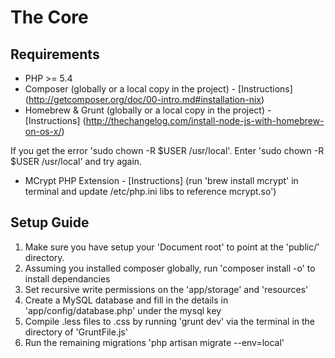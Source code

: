 # The Core

## Requirements
* PHP >= 5.4
* Composer (globally or a local copy in the project) - [Instructions] (http://getcomposer.org/doc/00-intro.md#installation-nix)
* Homebrew & Grunt (globally or a local copy in the project) - [Instructions] (http://thechangelog.com/install-node-js-with-homebrew-on-os-x/)

If you get the error 'sudo chown -R $USER /usr/local'.
Enter 'sudo chown -R $USER /usr/local' and try again.

* MCrypt PHP Extension - [Instructions] (run 'brew install mcrypt' in terminal and update /etc/php.ini libs to reference mcrypt.so')

## Setup Guide

1. Make sure you have setup your 'Document root' to point at the 'public/' directory.
2. Assuming you installed composer globally, run 'composer install -o' to install dependancies
3. Set recursive write permissions on the 'app/storage' and 'resources'
4. Create a MySQL database and fill in the details in 'app/config/database.php' under the mysql key
5. Compile .less files to .css by running 'grunt dev' via the terminal in the directory of 'GruntFile.js'
6. Run the remaining migrations 'php artisan migrate --env=local'